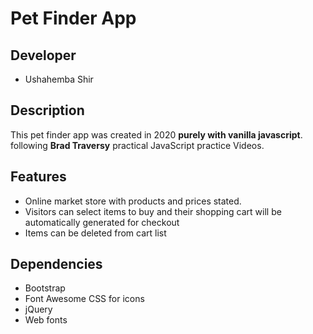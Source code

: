 Pet Finder App 
===============
## Developer
* Ushahemba Shir

## Description
This pet finder app was created in 2020 **purely with vanilla javascript**. following **Brad Traversy** practical JavaScript practice Videos.

## Features
* Online market store with products and prices stated.
* Visitors can select items to buy and their shopping cart will be automatically generated for checkout
* Items can be deleted from cart list

## Dependencies
* Bootstrap
* Font Awesome CSS for icons
* jQuery
* Web fonts

